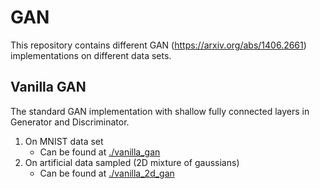 # GAN

This repository contains different GAN (https://arxiv.org/abs/1406.2661) implementations on different data sets. 

## Vanilla GAN
The standard GAN implementation with shallow fully connected layers in Generator and Discriminator. 
1. On MNIST data set
    * Can be found at [./vanilla_gan](https://github.com/leox1v/GAN/tree/master/vanilla_gan)
2. On artificial data sampled (2D mixture of gaussians)
    * Can be found at [./vanilla_2d_gan](https://github.com/leox1v/GAN/tree/master/vanilla_2d_gan)
